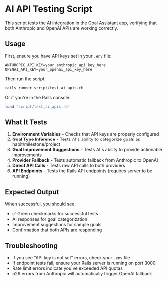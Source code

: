 # AI API Testing Script

This script tests the AI integration in the Goal Assistant app, verifying that both Anthropic and OpenAI APIs are working correctly.

## Usage

First, ensure you have API keys set in your `.env` file:
```
ANTHROPIC_API_KEY=your_anthropic_api_key_here
OPENAI_API_KEY=your_openai_api_key_here
```

Then run the script:
```bash
rails runner script/test_ai_apis.rb
```

Or if you're in the Rails console:
```ruby
load 'script/test_ai_apis.rb'
```

## What It Tests

1. **Environment Variables** - Checks that API keys are properly configured
2. **Goal Type Inference** - Tests AI's ability to categorize goals as habit/milestone/project
3. **Goal Improvement Suggestions** - Tests AI's ability to provide actionable improvements
4. **Provider Fallback** - Tests automatic fallback from Anthropic to OpenAI
5. **Direct API Calls** - Tests raw API calls to both providers
6. **API Endpoints** - Tests the Rails API endpoints (requires server to be running)

## Expected Output

When successful, you should see:
- ✅ Green checkmarks for successful tests
- AI responses for goal categorization
- Improvement suggestions for sample goals
- Confirmation that both APIs are responding

## Troubleshooting

- If you see "API key is not set" errors, check your `.env` file
- If endpoint tests fail, ensure your Rails server is running on port 3000
- Rate limit errors indicate you've exceeded API quotas
- 529 errors from Anthropic will automatically trigger OpenAI fallback